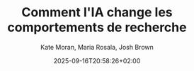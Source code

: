 ---
layout: post
title: "Comment l'IA change les comportements de recherche"
link: "https://www.nngroup.com/articles/ai-changing-search-behaviors"
author:  Kate Moran, Maria Rosala, Josh Brown
published_date: 15/08/2025
description: "L’étude montre que l'IA générative est en train de remodeler la recherche, mais les habitudes de longue date persistent. De nombreux utilisateurs restent par défaut à Google, donnant à Gemini une chance de se battre."
language: en
categories: "articles"
tags: "ia numérique"
og-tags: "ia numérique"
date: "2025-09-16T20:58:26+02:00"
permalink: /:categories/:year/:month/:day/:title/
---